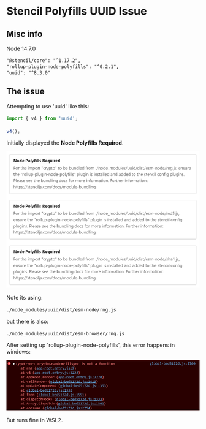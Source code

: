 # Stencil Polyfills UUID Issue

## Misc info

Node 14.7.0

```
"@stencil/core": "^1.17.2",
"rollup-plugin-node-polyfills": "^0.2.1",
"uuid": "^8.3.0"
```


## The issue

Attempting to use 'uuid' like this:

```typescript
import { v4 } from 'uuid';

v4();
```

Initially displayed the **Node Polyfills Required**.

![polyfill error](polyfillserror.png)

Note its using:

`./node_modules/uuid/dist/esm-node/rng.js`

but there is also:

`./node_modules/uuid/dist/esm-browser/rng.js`

After setting up 'rollup-plugin-node-polyfills', this error happens in windows:

![windows error](errorwindows.png)

But runs fine in WSL2.